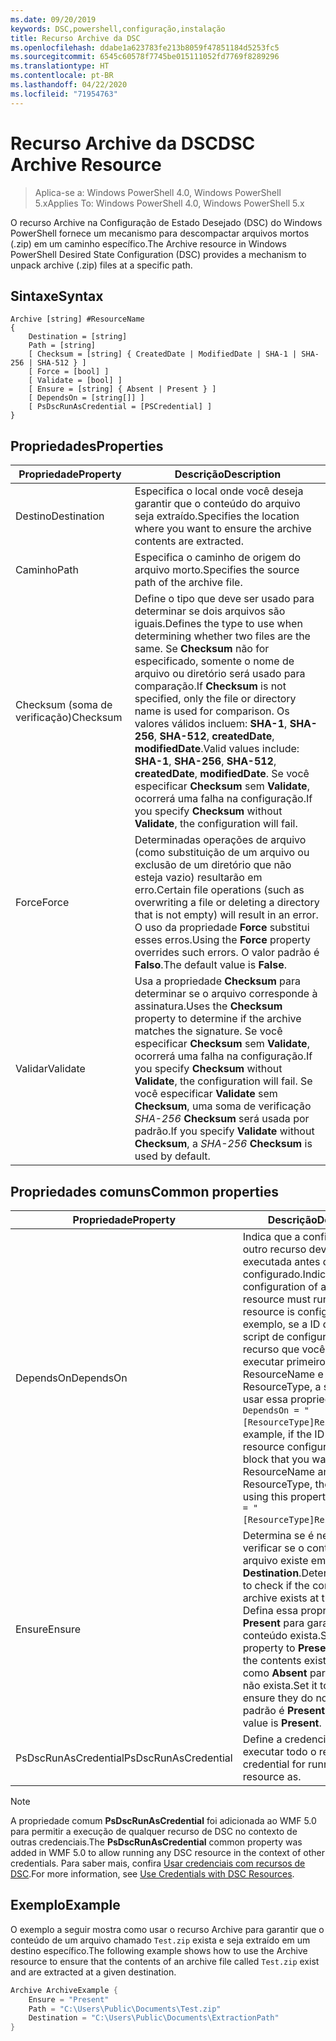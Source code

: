 ```yaml
---
ms.date: 09/20/2019
keywords: DSC,powershell,configuração,instalação
title: Recurso Archive da DSC
ms.openlocfilehash: ddabe1a623783fe213b8059f47851184d5253fc5
ms.sourcegitcommit: 6545c60578f7745be015111052fd7769f8289296
ms.translationtype: HT
ms.contentlocale: pt-BR
ms.lasthandoff: 04/22/2020
ms.locfileid: "71954763"
---
```

# <a name="dsc-archive-resource"></a><span data-ttu-id="c9aa5-103">Recurso Archive da DSC</span><span class="sxs-lookup"><span data-stu-id="c9aa5-103">DSC Archive Resource</span></span>

> <span data-ttu-id="c9aa5-104">Aplica-se a: Windows PowerShell 4.0, Windows PowerShell 5.x</span><span class="sxs-lookup"><span data-stu-id="c9aa5-104">Applies To: Windows PowerShell 4.0, Windows PowerShell 5.x</span></span>

<span data-ttu-id="c9aa5-105">O recurso Archive na Configuração de Estado Desejado (DSC) do Windows PowerShell fornece um mecanismo para descompactar arquivos mortos (.zip) em um caminho específico.</span><span class="sxs-lookup"><span data-stu-id="c9aa5-105">The Archive resource in Windows PowerShell Desired State Configuration (DSC) provides a mechanism to unpack archive (.zip) files at a specific path.</span></span>

## <a name="syntax"></a><span data-ttu-id="c9aa5-106">Sintaxe</span><span class="sxs-lookup"><span data-stu-id="c9aa5-106">Syntax</span></span>

```Syntax
Archive [string] #ResourceName
{
    Destination = [string]
    Path = [string]
    [ Checksum = [string] { CreatedDate | ModifiedDate | SHA-1 | SHA-256 | SHA-512 } ]
    [ Force = [bool] ]
    [ Validate = [bool] ]
    [ Ensure = [string] { Absent | Present } ]
    [ DependsOn = [string[]] ]
    [ PsDscRunAsCredential = [PSCredential] ]
}
```

## <a name="properties"></a><span data-ttu-id="c9aa5-107">Propriedades</span><span class="sxs-lookup"><span data-stu-id="c9aa5-107">Properties</span></span>

|<span data-ttu-id="c9aa5-108">Propriedade</span><span class="sxs-lookup"><span data-stu-id="c9aa5-108">Property</span></span> |<span data-ttu-id="c9aa5-109">Descrição</span><span class="sxs-lookup"><span data-stu-id="c9aa5-109">Description</span></span> |
|---|---|
|<span data-ttu-id="c9aa5-110">Destino</span><span class="sxs-lookup"><span data-stu-id="c9aa5-110">Destination</span></span> |<span data-ttu-id="c9aa5-111">Especifica o local onde você deseja garantir que o conteúdo do arquivo seja extraído.</span><span class="sxs-lookup"><span data-stu-id="c9aa5-111">Specifies the location where you want to ensure the archive contents are extracted.</span></span> |
|<span data-ttu-id="c9aa5-112">Caminho</span><span class="sxs-lookup"><span data-stu-id="c9aa5-112">Path</span></span> |<span data-ttu-id="c9aa5-113">Especifica o caminho de origem do arquivo morto.</span><span class="sxs-lookup"><span data-stu-id="c9aa5-113">Specifies the source path of the archive file.</span></span> |
|<span data-ttu-id="c9aa5-114">Checksum (soma de verificação)</span><span class="sxs-lookup"><span data-stu-id="c9aa5-114">Checksum</span></span> |<span data-ttu-id="c9aa5-115">Define o tipo que deve ser usado para determinar se dois arquivos são iguais.</span><span class="sxs-lookup"><span data-stu-id="c9aa5-115">Defines the type to use when determining whether two files are the same.</span></span> <span data-ttu-id="c9aa5-116">Se **Checksum** não for especificado, somente o nome de arquivo ou diretório será usado para comparação.</span><span class="sxs-lookup"><span data-stu-id="c9aa5-116">If **Checksum** is not specified, only the file or directory name is used for comparison.</span></span> <span data-ttu-id="c9aa5-117">Os valores válidos incluem: **SHA-1**, **SHA-256**, **SHA-512**, **createdDate**, **modifiedDate**.</span><span class="sxs-lookup"><span data-stu-id="c9aa5-117">Valid values include: **SHA-1**, **SHA-256**, **SHA-512**, **createdDate**, **modifiedDate**.</span></span> <span data-ttu-id="c9aa5-118">Se você especificar **Checksum** sem **Validate**, ocorrerá uma falha na configuração.</span><span class="sxs-lookup"><span data-stu-id="c9aa5-118">If you specify **Checksum** without **Validate**, the configuration will fail.</span></span> |
|<span data-ttu-id="c9aa5-119">Force</span><span class="sxs-lookup"><span data-stu-id="c9aa5-119">Force</span></span> |<span data-ttu-id="c9aa5-120">Determinadas operações de arquivo (como substituição de um arquivo ou exclusão de um diretório que não esteja vazio) resultarão em erro.</span><span class="sxs-lookup"><span data-stu-id="c9aa5-120">Certain file operations (such as overwriting a file or deleting a directory that is not empty) will result in an error.</span></span> <span data-ttu-id="c9aa5-121">O uso da propriedade **Force** substitui esses erros.</span><span class="sxs-lookup"><span data-stu-id="c9aa5-121">Using the **Force** property overrides such errors.</span></span> <span data-ttu-id="c9aa5-122">O valor padrão é **Falso**.</span><span class="sxs-lookup"><span data-stu-id="c9aa5-122">The default value is **False**.</span></span> |
|<span data-ttu-id="c9aa5-123">Validar</span><span class="sxs-lookup"><span data-stu-id="c9aa5-123">Validate</span></span>| <span data-ttu-id="c9aa5-124">Usa a propriedade **Checksum** para determinar se o arquivo corresponde à assinatura.</span><span class="sxs-lookup"><span data-stu-id="c9aa5-124">Uses the **Checksum** property to determine if the archive matches the signature.</span></span> <span data-ttu-id="c9aa5-125">Se você especificar **Checksum** sem **Validate**, ocorrerá uma falha na configuração.</span><span class="sxs-lookup"><span data-stu-id="c9aa5-125">If you specify **Checksum** without **Validate**, the configuration will fail.</span></span> <span data-ttu-id="c9aa5-126">Se você especificar **Validate** sem **Checksum**, uma soma de verificação _SHA-256_ **Checksum** será usada por padrão.</span><span class="sxs-lookup"><span data-stu-id="c9aa5-126">If you specify **Validate** without **Checksum**, a _SHA-256_ **Checksum** is used by default.</span></span> |

## <a name="common-properties"></a><span data-ttu-id="c9aa5-127">Propriedades comuns</span><span class="sxs-lookup"><span data-stu-id="c9aa5-127">Common properties</span></span>

|<span data-ttu-id="c9aa5-128">Propriedade</span><span class="sxs-lookup"><span data-stu-id="c9aa5-128">Property</span></span> |<span data-ttu-id="c9aa5-129">Descrição</span><span class="sxs-lookup"><span data-stu-id="c9aa5-129">Description</span></span> |
|---|---|
|<span data-ttu-id="c9aa5-130">DependsOn</span><span class="sxs-lookup"><span data-stu-id="c9aa5-130">DependsOn</span></span> |<span data-ttu-id="c9aa5-131">Indica que a configuração de outro recurso deve ser executada antes de ele ser configurado.</span><span class="sxs-lookup"><span data-stu-id="c9aa5-131">Indicates that the configuration of another resource must run before this resource is configured.</span></span> <span data-ttu-id="c9aa5-132">Por exemplo, se a ID do bloco de script de configuração do recurso que você deseja executar primeiro for ResourceName e seu tipo for ResourceType, a sintaxe para usar essa propriedade será `DependsOn = "[ResourceType]ResourceName"`.</span><span class="sxs-lookup"><span data-stu-id="c9aa5-132">For example, if the ID of the resource configuration script block that you want to run first is ResourceName and its type is ResourceType, the syntax for using this property is `DependsOn = "[ResourceType]ResourceName"`.</span></span> |
|<span data-ttu-id="c9aa5-133">Ensure</span><span class="sxs-lookup"><span data-stu-id="c9aa5-133">Ensure</span></span> |<span data-ttu-id="c9aa5-134">Determina se é necessário verificar se o conteúdo do arquivo existe em **Destination**.</span><span class="sxs-lookup"><span data-stu-id="c9aa5-134">Determines whether to check if the content of the archive exists at the **Destination**.</span></span> <span data-ttu-id="c9aa5-135">Defina essa propriedade como **Present** para garantir que o conteúdo exista.</span><span class="sxs-lookup"><span data-stu-id="c9aa5-135">Set this property to **Present** to ensure the contents exist.</span></span> <span data-ttu-id="c9aa5-136">Defina-a como **Absent** para garantir que não exista.</span><span class="sxs-lookup"><span data-stu-id="c9aa5-136">Set it to **Absent** to ensure they do not exist.</span></span> <span data-ttu-id="c9aa5-137">O valor padrão é **Present**.</span><span class="sxs-lookup"><span data-stu-id="c9aa5-137">The default value is **Present**.</span></span> |
|<span data-ttu-id="c9aa5-138">PsDscRunAsCredential</span><span class="sxs-lookup"><span data-stu-id="c9aa5-138">PsDscRunAsCredential</span></span> |<span data-ttu-id="c9aa5-139">Define a credencial para executar todo o recurso.</span><span class="sxs-lookup"><span data-stu-id="c9aa5-139">Sets the credential for running the entire resource as.</span></span> |

> [!NOTE]
> <span data-ttu-id="c9aa5-140">A propriedade comum **PsDscRunAsCredential** foi adicionada ao WMF 5.0 para permitir a execução de qualquer recurso de DSC no contexto de outras credenciais.</span><span class="sxs-lookup"><span data-stu-id="c9aa5-140">The **PsDscRunAsCredential** common property was added in WMF 5.0 to allow running any DSC resource in the context of other credentials.</span></span> <span data-ttu-id="c9aa5-141">Para saber mais, confira [Usar credenciais com recursos de DSC](../../../configurations/runasuser.md).</span><span class="sxs-lookup"><span data-stu-id="c9aa5-141">For more information, see [Use Credentials with DSC Resources](../../../configurations/runasuser.md).</span></span>

## <a name="example"></a><span data-ttu-id="c9aa5-142">Exemplo</span><span class="sxs-lookup"><span data-stu-id="c9aa5-142">Example</span></span>

<span data-ttu-id="c9aa5-143">O exemplo a seguir mostra como usar o recurso Archive para garantir que o conteúdo de um arquivo chamado `Test.zip` exista e seja extraído em um destino específico.</span><span class="sxs-lookup"><span data-stu-id="c9aa5-143">The following example shows how to use the Archive resource to ensure that the contents of an archive file called `Test.zip` exist and are extracted at a given destination.</span></span>

```powershell
Archive ArchiveExample {
    Ensure = "Present"
    Path = "C:\Users\Public\Documents\Test.zip"
    Destination = "C:\Users\Public\Documents\ExtractionPath"
}
```